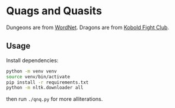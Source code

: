 # Quags and Quasits

Dungeons are from [WordNet](https://wordnet.princeton.edu/).
Dragons are from [Kobold Fight Club](https://github.com/Asmor/5e-monsters).

## Usage
Install dependencies:

```sh
python -m venv venv
source venv/bin/activate
pip install -r requirements.txt
python -m nltk.downloader all
```

then run `./qnq.py` for more alliterations.
